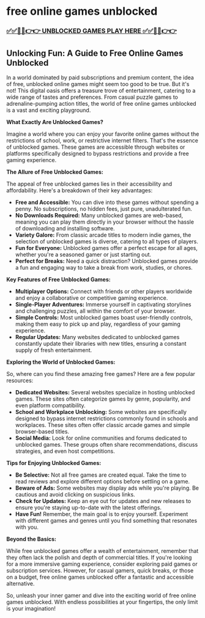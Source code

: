 # free online games unblocked

### [✅✅🔴🔴👉👉 UNBLOCKED GAMES PLAY HERE ✅✅🔴🔴👉👉](https://topstoryindia.com)

## Unlocking Fun: A Guide to Free Online Games Unblocked

In a world dominated by paid subscriptions and premium content, the idea of free, unblocked online games might seem too good to be true. But it's not! This digital oasis offers a treasure trove of entertainment, catering to a wide range of tastes and preferences. From casual puzzle games to adrenaline-pumping action titles, the world of free online games unblocked is a vast and exciting playground. 

**What Exactly Are Unblocked Games?**

Imagine a world where you can enjoy your favorite online games without the restrictions of school, work, or restrictive internet filters. That's the essence of unblocked games. These games are accessible through websites or platforms specifically designed to bypass restrictions and provide a free gaming experience. 

**The Allure of Free Unblocked Games:**

The appeal of free unblocked games lies in their accessibility and affordability.  Here's a breakdown of their key advantages:

* **Free and Accessible:** You can dive into these games without spending a penny. No subscriptions, no hidden fees, just pure, unadulterated fun.
* **No Downloads Required:**  Many unblocked games are web-based, meaning you can play them directly in your browser without the hassle of downloading and installing software.
* **Variety Galore:**  From classic arcade titles to modern indie games, the selection of unblocked games is diverse, catering to all types of players.
* **Fun for Everyone:** Unblocked games offer a perfect escape for all ages, whether you're a seasoned gamer or just starting out. 
* **Perfect for Breaks:** Need a quick distraction?  Unblocked games provide a fun and engaging way to take a break from work, studies, or chores.

**Key Features of Free Unblocked Games:**

* **Multiplayer Options:** Connect with friends or other players worldwide and enjoy a collaborative or competitive gaming experience.
* **Single-Player Adventures:** Immerse yourself in captivating storylines and challenging puzzles, all within the comfort of your browser.
* **Simple Controls:** Most unblocked games boast user-friendly controls, making them easy to pick up and play, regardless of your gaming experience.
* **Regular Updates:**  Many websites dedicated to unblocked games constantly update their libraries with new titles, ensuring a constant supply of fresh entertainment.

**Exploring the World of Unblocked Games:**

So, where can you find these amazing free games? Here are a few popular resources:

* **Dedicated Websites:** Several websites specialize in hosting unblocked games. These sites often categorize games by genre, popularity, and even platform compatibility.
* **School and Workplace Unblocking:**  Some websites are specifically designed to bypass internet restrictions commonly found in schools and workplaces. These sites often offer classic arcade games and simple browser-based titles. 
* **Social Media:** Look for online communities and forums dedicated to unblocked games. These groups often share recommendations, discuss strategies, and even host competitions.

**Tips for Enjoying Unblocked Games:**

* **Be Selective:** Not all free games are created equal. Take the time to read reviews and explore different options before settling on a game.
* **Beware of Ads:** Some websites may display ads while you're playing. Be cautious and avoid clicking on suspicious links.
* **Check for Updates:** Keep an eye out for updates and new releases to ensure you're staying up-to-date with the latest offerings.
* **Have Fun!**  Remember, the main goal is to enjoy yourself. Experiment with different games and genres until you find something that resonates with you.

**Beyond the Basics:**

While free unblocked games offer a wealth of entertainment, remember that they often lack the polish and depth of commercial titles. If you're looking for a more immersive gaming experience, consider exploring paid games or subscription services. However, for casual gamers, quick breaks, or those on a budget, free online games unblocked offer a fantastic and accessible alternative.

So, unleash your inner gamer and dive into the exciting world of free online games unblocked. With endless possibilities at your fingertips, the only limit is your imagination!
